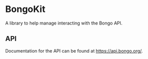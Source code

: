 # BongoKit

A library to help manage interacting with the Bongo API.

## API

Documentation for the API can be found at https://api.bongo.org/.
